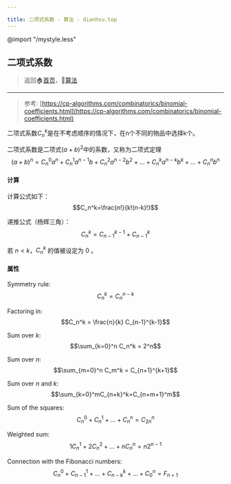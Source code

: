 ```yaml
---

title: 二项式系数 - 算法 - dianhsu.top
---
```

@import "/mystyle.less"

## 二项式系数
> 返回:house:[首页](../../index.html)，:rocket:[算法](../index.html)

---

> 参考: [https://cp-algorithms.com/combinatorics/binomial-coefficients.html](https://cp-algorithms.com/combinatorics/binomial-coefficients.html)

二项式系数$C_n^k$是在不考虑顺序的情况下，在n个不同的物品中选择k个。

二项式系数是二项式$(a+b)^2$中的系数，又称为二项式定理
$$(a+b)^n=C_n^0a^n + C_n^1a^{n-1}b + C_n^2a^{n-2}b^2 + \dots + C_n^ka^{n-k}b^k + \dots + C_n^n b^n$$

#### 计算

计算公式如下：
$$C_n^k=\frac{n!}{k!(n-k)!}$$

递推公式（杨辉三角）：
$$C_n^k=C_{n-1}^{k-1} + C_{n-1}^{k}$$

若 $n < k$，$C_n^k$ 的值被设定为 $0$ 。

#### 属性

Symmetry rule: 
$$C_n^k = C_n^{n-k}$$

Factoring in:
$$C_n^k = \frac{n}{k} C_{n-1}^{k-1}$$

Sum over $k$:
$$\sum_{k=0}^n C_n^k = 2^n$$

Sum over $n$:
$$\sum_{m=0}^n C_m^k = C_{n+1}^{k+1}$$

Sum over $n$ and $k$:
$$\sum_{k=0}^mC_{n+k}^k=C_{n+m+1}^m$$

Sum of the squares:
$$C_n^0 + C_n^1 + \dots + C_n^n = C_{2n}^n$$

Weighted sum:
$$1C_n^1 + 2C_n^2 + \dots + nC_n^n = n2^{n-1}$$

Connection with the Fibonacci numbers:
$$C_n^0 + C_{n-1}^1+ \dots + C_{n-k}^k + \dots + C_0^n = F_{n+1}$$